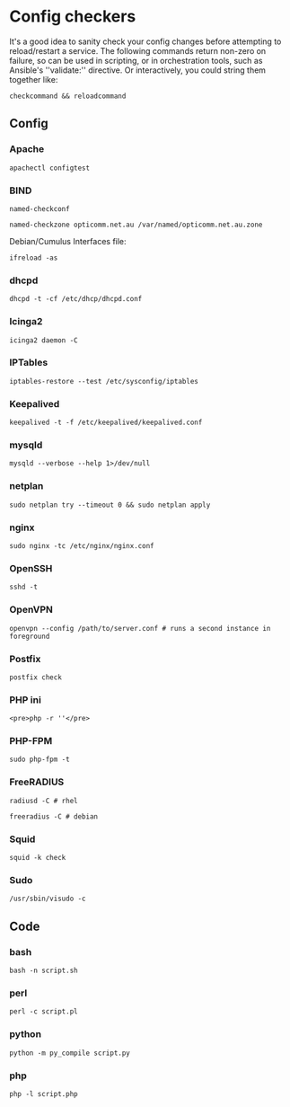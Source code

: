# Config checkers
It's a good idea to sanity check your config changes before attempting to reload/restart a service.
The following commands return non-zero on failure, so can be used in scripting, or in orchestration tools, such as Ansible's ''validate:'' directive.
Or interactively, you could string them together like:
```
checkcommand && reloadcommand
```

## Config
### Apache
```
apachectl configtest
```

### BIND
```
named-checkconf
```

```
named-checkzone opticomm.net.au /var/named/opticomm.net.au.zone
```

Debian/Cumulus Interfaces file:
```
ifreload -as
```

### dhcpd
```
dhcpd -t -cf /etc/dhcp/dhcpd.conf
```

### Icinga2
```
icinga2 daemon -C
```

### IPTables
```
iptables-restore --test /etc/sysconfig/iptables
```

### Keepalived
```
keepalived -t -f /etc/keepalived/keepalived.conf
```

### mysqld
```
mysqld --verbose --help 1>/dev/null
```

### netplan
```
sudo netplan try --timeout 0 && sudo netplan apply
```

### nginx
```
sudo nginx -tc /etc/nginx/nginx.conf
```

### OpenSSH
```
sshd -t
```

### OpenVPN
```
openvpn --config /path/to/server.conf # runs a second instance in foreground
```

### Postfix
```
postfix check
```

### PHP ini
```
<pre>php -r ''</pre>
```

### PHP-FPM
```
sudo php-fpm -t
```

### FreeRADIUS
```
radiusd -C # rhel
```

```
freeradius -C # debian
```

### Squid
```
squid -k check
```

### Sudo
```
/usr/sbin/visudo -c
```


## Code
### bash
```
bash -n script.sh
```

### perl
```
perl -c script.pl
```

### python
```
python -m py_compile script.py
```

### php
```
php -l script.php
```
